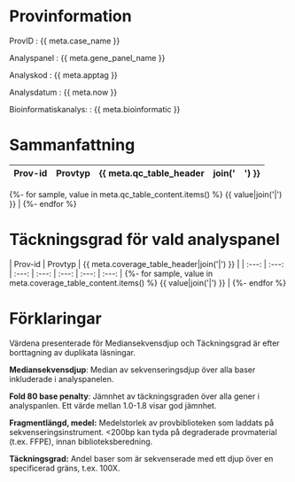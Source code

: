 # Provinformation

ProvID
: {{ meta.case_name }}

Analyspanel
: {{ meta.gene_panel_name }} 

Analyskod
: {{ meta.apptag }} 

Analysdatum
: {{ meta.now }}

Bioinformatiskanalys:
: {{ meta.bioinformatic }}

# Sammanfattning

| Prov-id | Provtyp | {{ meta.qc_table_header|join('|') }} |
| :---: | :---: | :---: | :---: | :---: |
{%- for sample, value in meta.qc_table_content.items() %} 
{{ value|join('|') }} |
{%- endfor %}


# Täckningsgrad för vald analyspanel
| Prov-id | Provtyp | {{ meta.coverage_table_header|join('|') }} |
| :---: | :---: | :---: | :---: | :---: | :---: | :---: |
{%- for sample, value in meta.coverage_table_content.items() %} 
{{ value|join('|') }} |
{%- endfor %}

# Förklaringar
Värdena presenterade för Mediansekvensdjup och Täckningsgrad är efter borttagning av duplikata läsningar.

**Mediansekvensdjup**: Median av sekvenseringsdjup över alla baser inkluderade i analyspanelen.

**Fold 80 base penalty**: Jämnhet av täckningsgraden över alla gener i analyspanlen. Ett värde mellan 1.0-1.8 visar god jämnhet.

**Fragmentlängd, medel:** Medelstorlek av provbiblioteken som laddats på sekvenseringsinstrument. <200bp kan tyda på degraderade provmaterial (t.ex. FFPE), innan biblioteksberedning.  

**Täckningsgrad:** Andel baser som är sekvenserade med ett djup över en specificerad gräns, t.ex. 100X.
